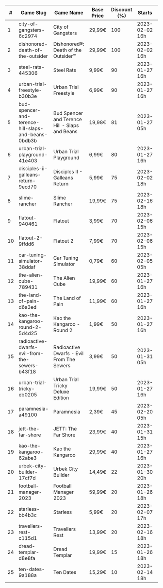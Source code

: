 |#|Game Slug|Game Name|Base Price|Discount (%)|Starts|Ends|
|---|---|---|---|---|---|---|
|1|city-of-gangsters-6c2974|City of Gangsters|29,99€|100|2023-02-02 16h|2023-02-09 16h|
|2|dishonored-death-of-the-outsider|Dishonored®: Death of the Outsider™|29,99€|100|2023-02-02 16h|2023-02-09 16h|
|3|steel-rats-445306|Steel Rats|9,99€|90|2023-01-27 16h|2023-02-03 16h|
|4|urban-trial-freestyle-b30b3e|Urban Trial Freestyle|6,99€|90|2023-01-27 16h|2023-02-03 16h|
|5|bud-spencer-and-terence-hill-slaps-and-beans-0bdb3b|Bud Spencer and Terence Hill - Slaps and Beans|19,98€|81|2023-01-27 05h|2023-02-12 05h|
|6|urban-trial-playground-41e403|Urban Trial Playground|6,99€|80|2023-01-27 16h|2023-02-03 16h|
|7|disciples-ii-galleans-return-9ecd70|Disciples II - Galleans Return|5,99€|75|2023-02-02 18h|2023-02-16 18h|
|8|slime-rancher|Slime Rancher|19,99€|75|2023-02-16 18h|2023-02-27 18h|
|9|flatout-940461|Flatout|3,99€|70|2023-02-06 15h|2023-02-20 15h|
|10|flatout-2-9ffdd6|Flatout 2|7,99€|70|2023-02-06 15h|2023-02-20 15h|
|11|car-tuning-simulator-38ddaf|Car Tuning Simulator|0,79€|60|2023-02-05 05h|2023-02-24 05h|
|12|the-alien-cube-789431|The Alien Cube|19,99€|60|2023-01-27 16h|2023-01-29 16h|
|13|the-land-of-pain-d6a3ed|The Land of Pain|11,99€|60|2023-01-27 16h|2023-01-29 16h|
|14|kao-the-kangaroo-round-2-5d4d25|Kao the Kangaroo - Round 2|1,99€|50|2023-01-27 16h|2023-02-03 16h|
|15|radioactive-dwarfs-evil-from-the-sewers-b43f18|Radioactive Dwarfs - Evil From The Sewers|3,99€|50|2023-01-31 05h|2023-02-07 05h|
|16|urban-trial-tricky-eb0205|Urban Trial Tricky Deluxe Edition|19,99€|50|2023-01-27 16h|2023-02-03 16h|
|17|paramnesia-a49100|Paramnesia|2,39€|45|2023-02-20 05h|2023-02-27 05h|
|18|jett-the-far-shore|JETT: The Far Shore|23,99€|40|2023-01-31 15h|2023-02-14 15h|
|19|kao-the-kangaroo-62abe3|Kao the Kangaroo|29,99€|40|2023-01-27 16h|2023-02-03 16h|
|20|urbek-city-builder-17cf7d|Urbek City Builder|14,49€|22|2023-01-30 20h|2023-02-13 20h|
|21|football-manager-2023|Football Manager 2023|59,99€|20|2023-01-26 18h|2023-02-02 18h|
|22|starless-bb4b3c|Starless|5,99€|20|2023-02-07 17h|2023-02-14 17h|
|23|travellers-rest-c115d1|Travellers Rest|13,99€|20|2023-02-16 18h|2023-02-27 18h|
|24|dread-templar-d8e8fa|Dread Templar|19,99€|15|2023-01-26 18h|2023-02-02 18h|
|25|ten-dates-9a188a|Ten Dates|15,29€|10|2023-02-14 18h|2023-02-21 18h|
